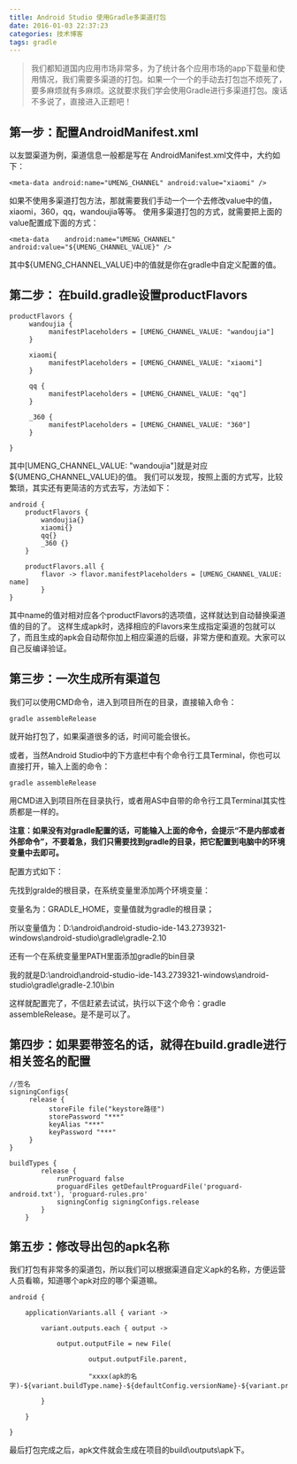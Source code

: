 ```yaml
---
title: Android Studio 使用Gradle多渠道打包
date: 2016-01-03 22:37:23
categories: 技术博客
tags: gradle
---
```

>我们都知道国内应用市场非常多，为了统计各个应用市场的app下载量和使用情况，我们需要多渠道的打包。如果一个一个的手动去打包岂不烦死了，要多麻烦就有多麻烦。这就要求我们学会使用Gradle进行多渠道打包。废话不多说了，直接进入正题吧！

## 第一步：配置AndroidManifest.xml

以友盟渠道为例，渠道信息一般都是写在 AndroidManifest.xml文件中，大约如下：
```
<meta-data android:name="UMENG_CHANNEL" android:value="xiaomi" />
```

如果不使用多渠道打包方法，那就需要我们手动一个一个去修改value中的值，xiaomi，360，qq，wandoujia等等。
使用多渠道打包的方式，就需要把上面的value配置成下面的方式：

```
<meta-data    android:name="UMENG_CHANNEL"    android:value="${UMENG_CHANNEL_VALUE}" />
```

其中${UMENG_CHANNEL_VALUE}中的值就是你在gradle中自定义配置的值。
<!--more-->
## 第二步： 在build.gradle设置productFlavors
```
productFlavors {
     wandoujia {
          manifestPlaceholders = [UMENG_CHANNEL_VALUE: "wandoujia"]
     }
  
     xiaomi{
          manifestPlaceholders = [UMENG_CHANNEL_VALUE: "xiaomi"]
     }
  
     qq {
          manifestPlaceholders = [UMENG_CHANNEL_VALUE: "qq"]
     }
  
     _360 {
          manifestPlaceholders = [UMENG_CHANNEL_VALUE: "360"]
     }
  
}
```

其中[UMENG_CHANNEL_VALUE: "wandoujia"]就是对应${UMENG_CHANNEL_VALUE}的值。
我们可以发现，按照上面的方式写，比较繁琐，其实还有更简洁的方式去写，方法如下：

```
android { 
    productFlavors {
        wandoujia{}
        xiaomi{}
        qq{}
        _360 {}
    } 

    productFlavors.all { 
        flavor -> flavor.manifestPlaceholders = [UMENG_CHANNEL_VALUE: name] 
        }
}
```

其中name的值对相对应各个productFlavors的选项值，这样就达到自动替换渠道值的目的了。
这样生成apk时，选择相应的Flavors来生成指定渠道的包就可以了，而且生成的apk会自动帮你加上相应渠道的后缀，非常方便和直观。大家可以自己反编译验证。

## 第三步：一次生成所有渠道包
我们可以使用CMD命令，进入到项目所在的目录，直接输入命令：

```
gradle assembleRelease
```

就开始打包了，如果渠道很多的话，时间可能会很长。

或者，当然Android Studio中的下方底栏中有个命令行工具Terminal，你也可以直接打开，输入上面的命令：

```
gradle assembleRelease
```

用CMD进入到项目所在目录执行，或者用AS中自带的命令行工具Terminal其实性质都是一样的。

**注意：如果没有对gradle配置的话，可能输入上面的命令，会提示“不是内部或者外部命令”，不要着急，我们只需要找到gradle的目录，把它配置到电脑中的环境变量中去即可。**

配置方式如下：

先找到gralde的根目录，在系统变量里添加两个环境变量：

变量名为：GRADLE_HOME，变量值就为gradle的根目录；

所以变量值为：D:\android\android-studio-ide-143.2739321-windows\android-studio\gradle\gradle-2.10

还有一个在系统变量里PATH里面添加gradle的bin目录

我的就是D:\android\android-studio-ide-143.2739321-windows\android-studio\gradle\gradle-2.10\bin

这样就配置完了，不信赶紧去试试，执行以下这个命令：gradle assembleRelease。是不是可以了。

## 第四步：如果要带签名的话，就得在build.gradle进行相关签名的配置
```
//签名
signingConfigs{
     release {
          storeFile file("keystore路径")
          storePassword "***"
          keyAlias "***"
          keyPassword "***"
     }
}

buildTypes {
        release {
            runProguard false
            proguardFiles getDefaultProguardFile('proguard-android.txt'), 'proguard-rules.pro'
            signingConfig signingConfigs.release
        }
    }
```

## 第五步：修改导出包的apk名称
我们打包有非常多的渠道包，所以我们可以根据渠道自定义apk的名称，方便运营人员看嘛，知道哪个apk对应的哪个渠道嘛。
```
android {

    applicationVariants.all { variant ->

        variant.outputs.each { output ->

            output.outputFile = new File(

                    output.outputFile.parent,

                    "xxxx(apk的名字)-${variant.buildType.name}-${defaultConfig.versionName}-${variant.productFlavors[0].name}.apk".toLowerCase())

        }

    }

}
```

最后打包完成之后，apk文件就会生成在项目的build\outputs\apk下。


